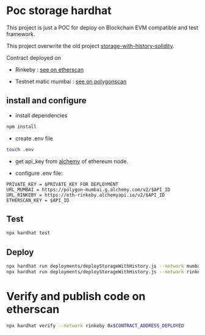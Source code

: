 # Poc storage hardhat 

This project is just a POC for deploy on Blockchain EVM compatible and test framework.

This project overwrite the old project [storage-with-history-solidity](https://github.com/thierryTrolle/storage-with-history-solidity).

Contract deployed on 

* Rinkeby : [see on etherscan](https://rinkeby.etherscan.io/address/0xF626c337e1f0E995bCB058F124F075E06f802172#code)

* Testnet matic mumbai : [see on polygonscan](https://mumbai.polygonscan.com/address/0x2e7fCc6744E574e1C76D1B37CC54872CdC018626#code)

## install and configure

* install dependencies
```sh
npm install
```

* create .env file 
```sh
touch .env 
```

* get api_key from [alchemy](https://www.alchemy.com/) of ethereum node.

* configure .env file:
```
PRIVATE_KEY = $PRIVATE_KEY FOR DEPLOYMENT 
URL_MUMBAI = https://polygon-mumbai.g.alchemy.com/v2/$API_ID
URL_RINKEBY = https://eth-rinkeby.alchemyapi.io/v2/$API_ID
ETHERSCAN_KEY = $API_ID
```

## Test
```sh
npx hardhat test
```

## Deploy
```sh
npx hardhat run deployments/deployStorageWithHistory.js --network mumbai
npx hardhat run deployments/deployStorageWithHistory.js --network rinkeby
```
# Verify and publish code on etherscan 
```sh
npx hardhat verify --network rinkeby 0x$CONTRACT_ADDRESS_DEPLOYED
```


